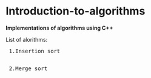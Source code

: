 # Introduction-to-algorithms
<p1><b>Implementations of algorithms using C++</b></p1>

List of alorithms:</b><br>
 <pre> 1.Insertion sort 
 <pre> 2.Merge sort
